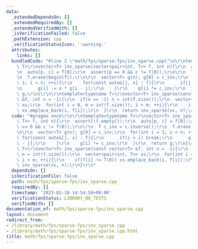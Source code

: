 ```yaml
---
data:
  _extendedDependsOn: []
  _extendedRequiredBy: []
  _extendedVerifiedWith: []
  _isVerificationFailed: false
  _pathExtension: cpp
  _verificationStatusIcon: ':warning:'
  attributes:
    links: []
  bundledCode: "#line 2 \"math/fps/sparse-fps/inv_sparse.cpp\"\n\r\ntemplate<typename\
    \ T>\r\nvector<T> inv_sparse(vector<pair<int, T>> f, int n){\r\n  assert(!f.empty());\r\
    \n  auto[p, c] = f[0];\r\n  assert(p == 0 && c != T(0));\r\n\r\n  T c_inv = c.inverse();\r\
    \n  f.erase(begin(f));\r\n\r\n  vector<T> g(n); g[0] = c_inv;\r\n  for(int i =\
    \ 1; i < n; ++i){\r\n    for(const auto&[j, x] : f){\r\n      if(j > i) break;\r\
    \n      g[i] -= x * g[i - j];\r\n    }\r\n    g[i] *= c_inv;\r\n  }\r\n  return\
    \ g;\r\n}\r\n\r\ntemplate<typename T>\r\nvector<T> inv_sparse(const vector<T>\
    \ &f, int n = -1){\r\n  if(n == -1) n = int(f.size());\r\n  vector<pair<int, T>>\
    \ xs;\r\n  for(int i = 0, m = int(f.size()); i < m; ++i){\r\n    if(f[i] != T(0))\
    \ xs.emplace_back(i, f[i]);\r\n  }\r\n  return inv_sparse(xs, n);\r\n}\r\n"
  code: "#pragma once\r\n\r\ntemplate<typename T>\r\nvector<T> inv_sparse(vector<pair<int,\
    \ T>> f, int n){\r\n  assert(!f.empty());\r\n  auto[p, c] = f[0];\r\n  assert(p\
    \ == 0 && c != T(0));\r\n\r\n  T c_inv = c.inverse();\r\n  f.erase(begin(f));\r\
    \n\r\n  vector<T> g(n); g[0] = c_inv;\r\n  for(int i = 1; i < n; ++i){\r\n   \
    \ for(const auto&[j, x] : f){\r\n      if(j > i) break;\r\n      g[i] -= x * g[i\
    \ - j];\r\n    }\r\n    g[i] *= c_inv;\r\n  }\r\n  return g;\r\n}\r\n\r\ntemplate<typename\
    \ T>\r\nvector<T> inv_sparse(const vector<T> &f, int n = -1){\r\n  if(n == -1)\
    \ n = int(f.size());\r\n  vector<pair<int, T>> xs;\r\n  for(int i = 0, m = int(f.size());\
    \ i < m; ++i){\r\n    if(f[i] != T(0)) xs.emplace_back(i, f[i]);\r\n  }\r\n  return\
    \ inv_sparse(xs, n);\r\n}\r\n"
  dependsOn: []
  isVerificationFile: false
  path: math/fps/sparse-fps/inv_sparse.cpp
  requiredBy: []
  timestamp: '2023-02-10 14:54:58+09:00'
  verificationStatus: LIBRARY_NO_TESTS
  verifiedWith: []
documentation_of: math/fps/sparse-fps/inv_sparse.cpp
layout: document
redirect_from:
- /library/math/fps/sparse-fps/inv_sparse.cpp
- /library/math/fps/sparse-fps/inv_sparse.cpp.html
title: math/fps/sparse-fps/inv_sparse.cpp
---
```

